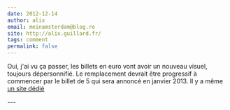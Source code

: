 ```yaml
---
date: 2012-12-14
author: alix
email: meinamsterdam@blog.re
site: http://alix.guillard.fr/
tags: comment
permalink: false
---
```


<p>Oui, j'ai vu ça passer, les billets en euro vont avoir un nouveau visuel, toujours dépersonnifié. Le remplacement devrait être progressif à commencer par le billet de 5 qui sera annoncé en janvier 2013. Il y a même <a href="http://www.new-euro-banknotes.eu/">un site dédié</a></p>
---